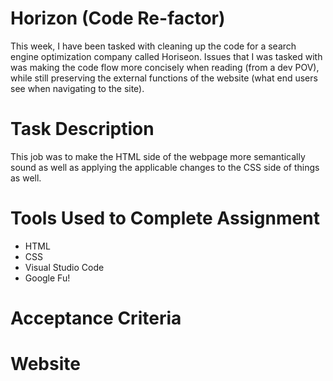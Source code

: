 # Horizon (Code Re-factor)
This week, I have been tasked with cleaning up the code for a search engine optimization company called Horiseon. Issues that I was tasked with was making the code flow more concisely when reading (from a dev POV), while still preserving the external functions of the website (what end users see when navigating to the site).

# Task Description
This job was to make the HTML side of the webpage more semantically sound as well as applying the applicable changes to the CSS side of things as well.

# Tools Used to Complete Assignment
* HTML
*  CSS
* Visual Studio Code
* Google Fu!
  
# Acceptance Criteria

# Website

